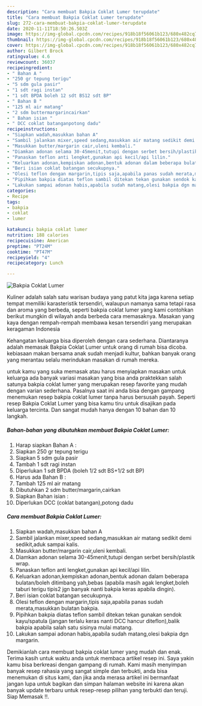 ```yaml
---
description: "Cara membuat Bakpia Coklat Lumer terupdate"
title: "Cara membuat Bakpia Coklat Lumer terupdate"
slug: 272-cara-membuat-bakpia-coklat-lumer-terupdate
date: 2020-11-11T18:50:26.503Z
image: https://img-global.cpcdn.com/recipes/918b18f56061b123/680x482cq70/bakpia-coklat-lumer-foto-resep-utama.jpg
thumbnail: https://img-global.cpcdn.com/recipes/918b18f56061b123/680x482cq70/bakpia-coklat-lumer-foto-resep-utama.jpg
cover: https://img-global.cpcdn.com/recipes/918b18f56061b123/680x482cq70/bakpia-coklat-lumer-foto-resep-utama.jpg
author: Gilbert Brock
ratingvalue: 4.6
reviewcount: 36037
recipeingredient:
- " Bahan A "
- "250 gr tepung terigu"
- "5 sdm gula pasir"
- "1 sdt ragi instan"
- "1 sdt BPDA boleh 12 sdt BS12 sdt BP"
- " Bahan B "
- "125 ml air matang"
- "2 sdm buttermargarincairkan"
- " Bahan isian "
- " DCC coklat batanganpotong dadu"
recipeinstructions:
- "Siapkan wadah,masukkan bahan A"
- "Sambil jalankan mixer,speed sedang,masukkan air matang sedikit demi sedikit,aduk sampai kalis."
- "Masukkan butter/margarin cair,uleni kembali."
- "Diamkan adonan selama 30-45menit,tutupi dengan serbet bersih/plastik wrap."
- "Panaskan teflon anti lengket,gunakan api kecil/api lilin."
- "Keluarkan adonan,kempiskan adonan,bentuk adonan dalam beberapa bulatan/boleh ditimbang yah,bebas (apabila masih agak lengket,boleh taburi terigu tipis2 jgn banyak nanti bakpia keras apabila dingin)."
- "Beri isian coklat batangan secukupnya."
- "Olesi teflon dengan margarin,tipis saja,apabila panas sudah merata,masukkan bulatan bakpia."
- "Pipihkan bakpia diatas teflon sambil ditekan tekan gunakan sendok kayu/spatula (jangan terlalu keras nanti DCC hancur diteflon),balik bakpia apabila salah satu sisinya mulai matang."
- "Lakukan sampai adonan habis,apabila sudah matang,olesi bakpia dgn margarin."
categories:
- Recipe
tags:
- bakpia
- coklat
- lumer

katakunci: bakpia coklat lumer 
nutrition: 188 calories
recipecuisine: American
preptime: "PT24M"
cooktime: "PT47M"
recipeyield: "4"
recipecategory: Lunch

---
```



![Bakpia Coklat Lumer](https://img-global.cpcdn.com/recipes/918b18f56061b123/680x482cq70/bakpia-coklat-lumer-foto-resep-utama.jpg)

Kuliner adalah salah satu warisan budaya yang patut kita jaga karena setiap tempat memiliki karasteristik tersendiri, walaupun namanya sama tetapi rasa dan aroma yang berbeda, seperti bakpia coklat lumer yang kami contohkan berikut mungkin di wilayah anda berbeda cara memasaknya. Masakan yang kaya dengan rempah-rempah membawa kesan tersendiri yang merupakan keragaman Indonesia

Kehangatan keluarga bisa diperoleh dengan cara sederhana. Diantaranya adalah memasak Bakpia Coklat Lumer untuk orang di rumah bisa dicoba. kebiasaan makan bersama anak sudah menjadi kultur, bahkan banyak orang yang merantau selalu merindukan masakan di rumah mereka.



untuk kamu yang suka memasak atau harus menyiapkan masakan untuk keluarga ada banyak variasi masakan yang bisa anda praktekkan salah satunya bakpia coklat lumer yang merupakan resep favorite yang mudah dengan varian sederhana. Pasalnya saat ini anda bisa dengan gampang menemukan resep bakpia coklat lumer tanpa harus bersusah payah.
Seperti resep Bakpia Coklat Lumer yang bisa kamu tiru untuk disajikan pada keluarga tercinta. Dan sangat mudah hanya dengan 10 bahan dan 10 langkah.


<!--inarticleads1-->

##### Bahan-bahan yang dibutuhkan membuat Bakpia Coklat Lumer:

1. Harap siapkan  Bahan A :
1. Siapkan 250 gr tepung terigu
1. Siapkan 5 sdm gula pasir
1. Tambah 1 sdt ragi instan
1. Diperlukan 1 sdt BPDA (boleh 1/2 sdt BS+1/2 sdt BP)
1. Harus ada  Bahan B :
1. Tambah 125 ml air matang
1. Dibutuhkan 2 sdm butter/margarin,cairkan
1. Siapkan  Bahan isian :
1. Diperlukan  DCC (coklat batangan),potong dadu




<!--inarticleads2-->

##### Cara membuat  Bakpia Coklat Lumer:

1. Siapkan wadah,masukkan bahan A
1. Sambil jalankan mixer,speed sedang,masukkan air matang sedikit demi sedikit,aduk sampai kalis.
1. Masukkan butter/margarin cair,uleni kembali.
1. Diamkan adonan selama 30-45menit,tutupi dengan serbet bersih/plastik wrap.
1. Panaskan teflon anti lengket,gunakan api kecil/api lilin.
1. Keluarkan adonan,kempiskan adonan,bentuk adonan dalam beberapa bulatan/boleh ditimbang yah,bebas (apabila masih agak lengket,boleh taburi terigu tipis2 jgn banyak nanti bakpia keras apabila dingin).
1. Beri isian coklat batangan secukupnya.
1. Olesi teflon dengan margarin,tipis saja,apabila panas sudah merata,masukkan bulatan bakpia.
1. Pipihkan bakpia diatas teflon sambil ditekan tekan gunakan sendok kayu/spatula (jangan terlalu keras nanti DCC hancur diteflon),balik bakpia apabila salah satu sisinya mulai matang.
1. Lakukan sampai adonan habis,apabila sudah matang,olesi bakpia dgn margarin.




Demikianlah cara membuat bakpia coklat lumer yang mudah dan enak. Terima kasih untuk waktu anda untuk membaca artikel resep ini. Saya yakin kamu bisa berkreasi dengan gampang di rumah. Kami masih menyimpan banyak resep rahasia yang sangat simple dan terbukti, anda bisa menemukan di situs kami, dan jika anda merasa artikel ini bermanfaat jangan lupa untuk bagikan dan simpan halaman website ini karena akan banyak update terbaru untuk resep-resep pilihan yang terbukti dan teruji. Siap Memasak !!. 

